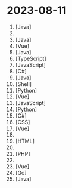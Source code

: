 # 2023-08-11

1. [](https://github.comundefined "《Hello 算法》：动画图解、一键运行的数据结构与算法教程，支持 Java, C++, Python, Go, JS, TS, C#, Swift, Rust, Dart, Zig 等语言。") [Java]
2. [](https://github.comundefined "图解计算机网络、操作系统、计算机组成、数据库，共 1000 张图 + 50 万字，破除晦涩难懂的计算机基础知识，让天下没有难懂的八股文！🚀 在线阅读：https://xiaolincoding.com") 
3. [](https://github.comundefined "禁漫天堂Github Actions下载器🧘") [Java]
4. [](https://github.comundefined "🔥 ✨✨ ✨ Vue3+Vite4+Element-Plus+TypeScript编写的一款后台管理系统（兼容移动端）") [Vue]
5. [](https://github.comundefined "🚄 FASTJSON2 is a Java JSON library with excellent performance.") [Java]
6. [](https://github.comundefined "Laf is a cloud development platform offering ready-to-use resources like cloud functions, databases, and storage. It empowers developers to quickly unleash their creativity.") [TypeScript]
7. [](https://github.comundefined "本文原文由知名 Hacker Eric S. Raymond 所撰寫，教你如何正確的提出技術問題並獲得你滿意的答案。") [JavaScript]
8. [](https://github.comundefined "B 站（bilibili）自动任务工具，支持docker、青龙、k8s等多种部署方式。敏感肌也能用。") [C#]
9. [](https://github.comundefined "🏆 零代码、全功能、强安全 ORM 库 🚀 后端接口和文档零代码，前端(客户端) 定制返回 JSON 的数据和结构。 🏆 A JSON Transmission Protocol and an ORM Library 🚀 provides APIs and Docs without writing any code.") [Java]
10. [](https://github.comundefined "宝塔v7.7.0官方原版备份") [Shell]
11. [](https://github.comundefined "Fengshenbang-LM(封神榜大模型)是IDEA研究院认知计算与自然语言研究中心主导的大模型开源体系，成为中文AIGC和认知智能的基础设施。") [Python]
12. [](https://github.comundefined "🦄后羿 - TenSunS(原ConsulManager)：基于Consul的运维平台：更优雅的Consul管理UI&多云与自建ECS/MySQL/Redis同步Prometheus/JumpServer&ECS/MySQL/Redis云监控指标采集&Blackbox站点监控维护&漏洞通知/资源到期余额告警&各类资源Grafana看板展示") [Vue]
13. [](https://github.comundefined "中文独立博客列表") [JavaScript]
14. [](https://github.comundefined "text2vec, text to vector. 文本向量表征工具，把文本转化为向量矩阵，实现了Word2Vec、RankBM25、Sentence-BERT、CoSENT等文本表征、文本相似度计算模型，开箱即用。") [Python]
15. [](https://github.comundefined "🐱‍🚀【C#/.NET/.NET Core学习、工作、面试指南】记录、收集和总结C#/.NET/.NET Core基础知识、学习路线、开发实战、学习视频、文章、书籍、项目框架、社区组织、开发必备工具、常见面试题、面试须知、简历模板、以及自己在学习和工作中的一些微薄见解。希望能和大家一起学习，共同进步👊【让现在的自己不再迷茫✨，如果本知识库能为您提供帮助，别忘了给予支持哦(关注、点赞、分享)💖】。") [C#]
16. [](https://github.comundefined "") [CSS]
17. [](https://github.comundefined "🎉🎉🔥基于vue3.x 、Typescript、vite、Element plus等，适配手机、平板、pc 的后台开源免费模板库（vue2.x请切换vue-prev-admin分支）") [Vue]
18. [](https://github.comundefined "收集免费的接口服务,做一个api的搬运工") 
19. [](https://github.comundefined "Blue topaz themes example vault for Obsidian") [HTML]
20. [](https://github.comundefined "一个各类漏洞POC知识库") 
21. [](https://github.comundefined "基于密保问题，自动解锁Apple ID，自动关闭双重认证，提供前端账号展示，支持多账号") [PHP]
22. [](https://github.comundefined "🇨🇳 老司机技术 iOS 周报") 
23. [](https://github.comundefined "基于fabric.js和Vue的图片编辑器，可自定义字体、素材、设计模板。fabric.js and Vue based image editor, can customize fonts, materials, design templates.") [Vue]
24. [](https://github.comundefined "一款基于各大企业信息API的工具，解决在遇到的各种针对国内企业信息收集难题。一键收集控股公司ICP备案、APP、小程序、微信公众号等信息聚合导出。") [Go]
25. [](https://github.comundefined "🎉 (RuoYi)官方仓库 基于SpringBoot，Spring Security，JWT，Vue & Element 的前后端分离权限管理系统，同时提供了 Vue3 的版本") [Java]
